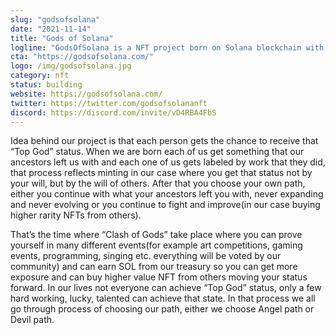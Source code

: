 ```yaml
---
slug: "godsofsolana"
date: "2021-11-14"
title: "Gods of Solana"
logline: "GodsOfSolana is a NFT project born on Solana blockchain with total of 6,990 hand drawn unique NFTs and 100+ attributes."
cta: "https://godsofsolana.com/"
logo: /img/godsofsolana.jpg
category: nft
status: building
website: https://godsofsolana.com/
twitter: https://twitter.com/godsofsolananft
discord: https://discord.com/invite/vD4RBA4FbS
---
```


 Idea behind our project is that each person gets the chance to receive that “Top God” status. When we are born each of us get something that our ancestors left us with and each one of us gets labeled by work that they did, that process reflects minting in our case where you get that status not by your will, but by the will of others. After that you choose your own path, either you continue with what your ancestors left you with, never expanding and never evolving or you continue to fight and improve(in our case buying higher rarity NFTs from others).
 
That’s the time where “Clash of Gods” take place where you can prove yourself in many different events(for example art competitions, gaming events, programming, singing etc. everything will be voted by our community) and can earn SOL from our treasury so you can get more exposure and can buy higher value NFT from others moving your status forward.
In our lives not everyone can achieve “Top God” status, only a few hard working, lucky, talented can achieve that state. In that process we all go through process of choosing our path, either we choose Angel path or Devil path.
